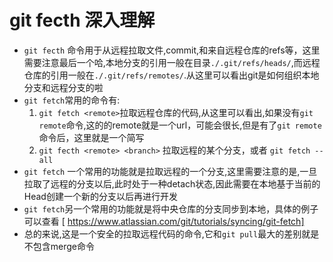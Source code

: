 # git fecth 深入理解

- `git fecth` 命令用于从远程拉取文件,commit,和来自远程仓库的refs等，这里需要注意最后一个哈,本地分支的引用一般在目录`./.git/refs/heads/`,而远程仓库的引用一般在`./.git/refs/remotes/`.从这里可以看出git是如何组织本地分支和远程分支的啦
- `git fetch`常用的命令有:
    1. `git fetch <remote>`拉取远程仓库的代码,从这里可以看出,如果没有`git remote`命令,这的的remote就是一个url，可能会很长,但是有了`git remote`命令后，这里就是一个简写
    2. `git fecth <remote> <branch>` 拉取远程的某个分支，或者 `git fetch --all`
- `git fetch` 一个常用的功能就是拉取远程的一个分支,这里需要注意的是,一旦拉取了远程的分支以后,此时处于一种detach状态,因此需要在本地基于当前的Head创建一个新的分支以后再进行开发
-  `git fetch`另一个常用的功能就是将中央仓库的分支同步到本地，具体的例子可以查看 [ https://www.atlassian.com/git/tutorials/syncing/git-fetch]
- 总的来说,这是一个安全的拉取远程代码的命令,它和`git pull`最大的差别就是不包含merge命令